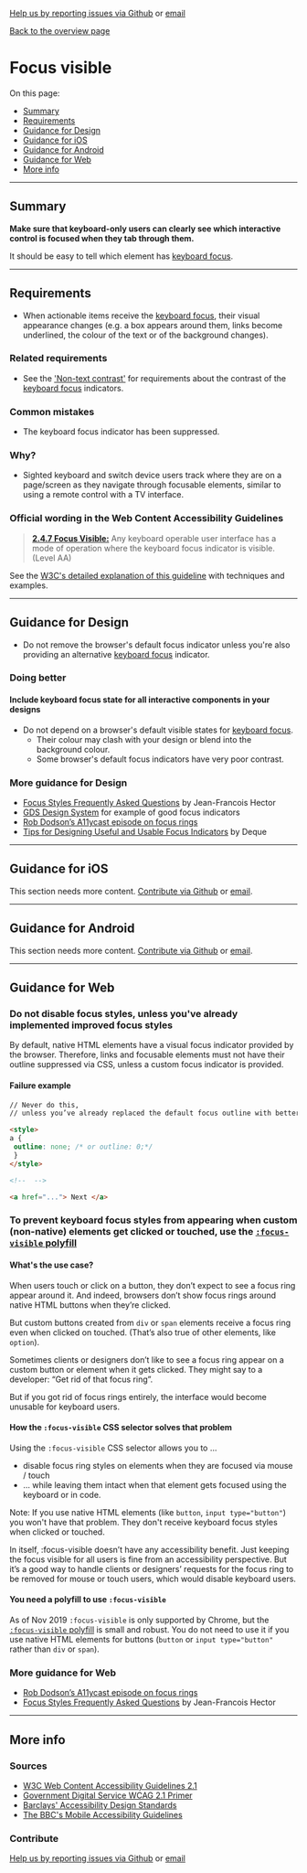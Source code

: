 [Help us by reporting issues via Github](https://github.com/theappbusiness/accessibility-guidelines) or [email](mailto:jeanfrancois@theappbusiness.com)

[Back to the overview page](./../README.md)

# Focus visible

On this page:
* [Summary](#summary)
* [Requirements](#requirements)
* [Guidance for Design](#guidance-for-design)
* [Guidance for iOS](#guidance-for-ios)
* [Guidance for Android](#guidance-for-android)
* [Guidance for Web](#guidance-for-web)
* [More info](#more-info)

---

## Summary

**Make sure that keyboard-only users can clearly see which interactive control is focused when they tab through them.**

It should be easy to tell which element has [keyboard focus](./definitions.md#keyboard-focus).

---

## Requirements

* When actionable items receive the [keyboard focus](./definitions.md#keyboard-focus), their visual appearance changes (e.g. a box appears around them, links become underlined, the colour of the text or of the background changes).

### Related requirements

* See the ['Non-text contrast'](./1.4.11.md) for requirements about the contrast of the [keyboard focus](./definitions.md#keyboard-focus) indicators.

### Common mistakes

* The keyboard focus indicator has been suppressed.

### Why?

* Sighted keyboard and switch device users track where they are on a page/screen as they navigate through focusable elements, similar to using a remote control with a TV interface.

### Official wording in the Web Content Accessibility Guidelines

> [**2.4.7 Focus Visible:**](https://www.w3.org/TR/UNDERSTANDING-WCAG20/navigation-mechanisms-focus-visible.html) Any keyboard operable user interface has a mode of operation where the keyboard focus indicator is visible. (Level AA)

See the [W3C's detailed explanation of this guideline](https://www.w3.org/TR/UNDERSTANDING-WCAG20/navigation-mechanisms-focus-visible.html) with techniques and examples.

---

## Guidance for Design

* Do not remove the browser's default focus indicator unless you're also providing an alternative [keyboard focus](./definitions.md#keyboard-focus) indicator.

### Doing better

#### Include keyboard focus state for all interactive components in your designs

* Do not depend on a browser's default visible states for [keyboard focus](./definitions.md#keyboard-focus).
  * Their colour may clash with your design or blend into the background colour.
  * Some browser's default focus indicators have very poor contrast. 

### More guidance for Design

* [Focus Styles Frequently Asked Questions](https://docs.google.com/document/d/1I9AvA3cPDlNdNpBZ1Kotk0CRLjL4aNe5Fkjs6S61nBI/edit?usp=sharing) by Jean-Francois Hector
* [GDS Design System](https://design-system.service.gov.uk/components/) for example of good focus indicators
* [Rob Dodson’s A11ycast episode on focus rings](https://www.youtube.com/watch?v=ilj2P5-5CjI&list=PLNYkxOF6rcICWx0C9LVWWVqvHlYJyqw7g&index=15)
* [Tips for Designing Useful and Usable Focus Indicators](https://www.deque.com/blog/give-site-focus-tips-designing-usable-focus-indicators/) by Deque

---

## Guidance for iOS

This section needs more content. [Contribute via Github](https://github.com/theappbusiness/accessibility-guidelines/) or [email](mailto:kane.cheshire@theappbusiness.com).

---

## Guidance for Android

This section needs more content. [Contribute via Github](https://github.com/theappbusiness/accessibility-guidelines/) or [email](mailto:jeanfrancois@theappbusiness.com).

---

## Guidance for Web

### Do not disable focus styles, unless you've already implemented improved focus styles

By default, native HTML elements have a visual focus indicator provided by the browser. Therefore, links and focusable elements must not have their outline suppressed via CSS, unless a custom focus indicator is provided.

#### Failure example

```html
// Never do this,
// unless you’ve already replaced the default focus outline with better custom focus styles!

<style>
a {
 outline: none; /* or outline: 0;*/
 } 
</style>

<!--  -->

<a href="..."> Next </a>  
```

### To prevent keyboard focus styles from appearing when custom (non-native) elements get clicked or touched, use the [`:focus-visible` polyfill](https://wicg.github.io/focus-visible/explainer.html)

#### What's the use case?

When users touch or click on a button, they don’t expect to see a focus ring appear around it.
And indeed, browsers don’t show focus rings around native HTML buttons when they’re clicked.

But custom buttons created from `div` or `span` elements receive a focus ring even when clicked on touched. (That’s also true of other elements, like `option`).

Sometimes clients or designers don’t like to see a focus ring appear on a custom button or element when it gets clicked. They might say to a developer: “Get rid of that focus ring”.

But if you got rid of focus rings entirely, the interface would become unusable for keyboard users.

#### How the `:focus-visible` CSS selector solves that problem

Using the `:focus-visible` CSS selector allows you to …

* disable focus ring styles on elements when they are focused via mouse / touch
* … while leaving them intact when that element gets focused using the keyboard or in code.

Note: If you use native HTML elements (like `button`, `input type="button"`) you won't have that problem. They don't receive keyboard focus styles when clicked or touched.

In itself, :focus-visible doesn’t have any accessibility benefit. Just keeping the focus visible for all users is fine from an accessibility perspective. But it’s a good way to handle clients or designers’ requests for the focus ring to be removed for mouse or touch users, which would disable keyboard users.

#### You need a polyfill to use `:focus-visible`

As of Nov 2019 `:focus-visible` is only supported by Chrome, but the [`:focus-visible` polyfill](https://wicg.github.io/focus-visible/explainer.html) is small and robust. You do not need to use it if you use native HTML elements for buttons (`button` or `input type="button"` rather than `div` or `span`).

### More guidance for Web

* [Rob Dodson’s A11ycast episode on focus rings](https://www.youtube.com/watch?v=ilj2P5-5CjI&list=PLNYkxOF6rcICWx0C9LVWWVqvHlYJyqw7g&index=15)
* [Focus Styles Frequently Asked Questions](https://docs.google.com/document/d/1I9AvA3cPDlNdNpBZ1Kotk0CRLjL4aNe5Fkjs6S61nBI/edit?usp=sharing) by Jean-Francois Hector

---

## More info

### Sources

* [W3C Web Content Accessibility Guidelines 2.1](https://www.w3.org/TR/WCAG21/)
* [Government Digital Service WCAG 2.1 Primer](https://alphagov.github.io/wcag-primer/)
* [Barclays' Accessibility Design Standards](https://home.barclays/who-we-are/our-suppliers/our-requirements-of-external-suppliers/)
* [The BBC's Mobile Accessibility Guidelines](https://www.bbc.co.uk/guidelines/futuremedia/accessibility/mobile/summary)

### Contribute

[Help us by reporting issues via Github](https://github.com/theappbusiness/accessibility-guidelines) or [email](mailto:jeanfrancois@theappbusiness.com)
